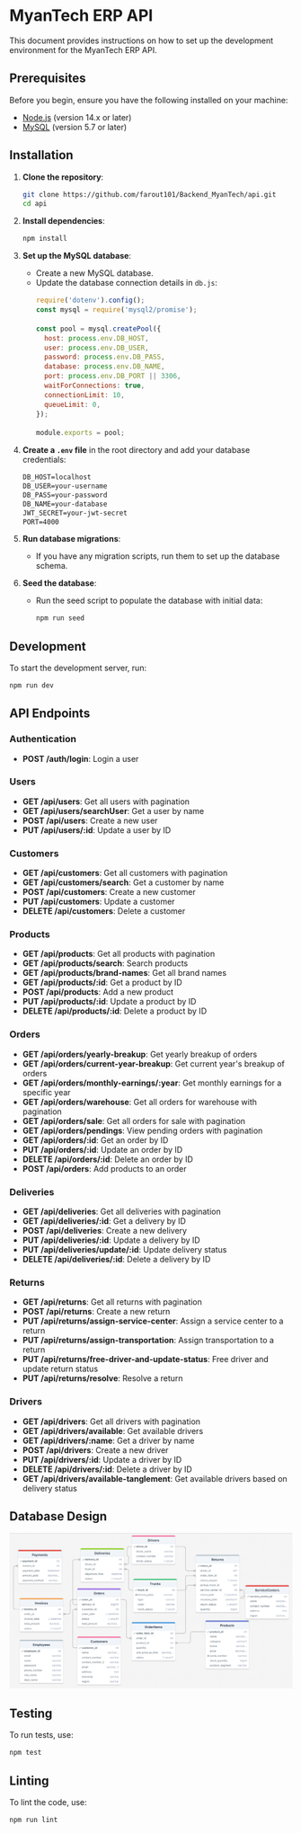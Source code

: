 # MyanTech ERP API

This document provides instructions on how to set up the development environment for the MyanTech ERP API.

## Prerequisites

Before you begin, ensure you have the following installed on your machine:

- [Node.js](https://nodejs.org/) (version 14.x or later)
- [MySQL](https://www.mysql.com/) (version 5.7 or later)

## Installation

1. **Clone the repository**:
    ```sh
    git clone https://github.com/farout101/Backend_MyanTech/api.git
    cd api
    ```

2. **Install dependencies**:
    ```sh
    npm install
    ```

3. **Set up the MySQL database**:
    - Create a new MySQL database.
    - Update the database connection details in `db.js`:
      ```js
      require('dotenv').config();
      const mysql = require('mysql2/promise');

      const pool = mysql.createPool({
        host: process.env.DB_HOST,
        user: process.env.DB_USER,
        password: process.env.DB_PASS,
        database: process.env.DB_NAME,
        port: process.env.DB_PORT || 3306,
        waitForConnections: true,
        connectionLimit: 10,
        queueLimit: 0,
      });

      module.exports = pool;
      ```

4. **Create a `.env` file** in the root directory and add your database credentials:
    ```env
    DB_HOST=localhost
    DB_USER=your-username
    DB_PASS=your-password
    DB_NAME=your-database
    JWT_SECRET=your-jwt-secret
    PORT=4000
    ```

5. **Run database migrations**:
    - If you have any migration scripts, run them to set up the database schema.

6. **Seed the database**:
    - Run the seed script to populate the database with initial data:
      ```sh
      npm run seed
      ```

## Development

To start the development server, run:
```sh
npm run dev
```

## API Endpoints

### Authentication
- **POST /auth/login**: Login a user

### Users
- **GET /api/users**: Get all users with pagination
- **GET /api/users/searchUser**: Get a user by name
- **POST /api/users**: Create a new user
- **PUT /api/users/:id**: Update a user by ID

### Customers
- **GET /api/customers**: Get all customers with pagination
- **GET /api/customers/search**: Get a customer by name
- **POST /api/customers**: Create a new customer
- **PUT /api/customers**: Update a customer
- **DELETE /api/customers**: Delete a customer

### Products
- **GET /api/products**: Get all products with pagination
- **GET /api/products/search**: Search products
- **GET /api/products/brand-names**: Get all brand names
- **GET /api/products/:id**: Get a product by ID
- **POST /api/products**: Add a new product
- **PUT /api/products/:id**: Update a product by ID
- **DELETE /api/products/:id**: Delete a product by ID

### Orders
- **GET /api/orders/yearly-breakup**: Get yearly breakup of orders
- **GET /api/orders/current-year-breakup**: Get current year's breakup of orders
- **GET /api/orders/monthly-earnings/:year**: Get monthly earnings for a specific year
- **GET /api/orders/warehouse**: Get all orders for warehouse with pagination
- **GET /api/orders/sale**: Get all orders for sale with pagination
- **GET /api/orders/pendings**: View pending orders with pagination
- **GET /api/orders/:id**: Get an order by ID
- **PUT /api/orders/:id**: Update an order by ID
- **DELETE /api/orders/:id**: Delete an order by ID
- **POST /api/orders**: Add products to an order

### Deliveries
- **GET /api/deliveries**: Get all deliveries with pagination
- **GET /api/deliveries/:id**: Get a delivery by ID
- **POST /api/deliveries**: Create a new delivery
- **PUT /api/deliveries/:id**: Update a delivery by ID
- **PUT /api/deliveries/update/:id**: Update delivery status
- **DELETE /api/deliveries/:id**: Delete a delivery by ID

### Returns
- **GET /api/returns**: Get all returns with pagination
- **POST /api/returns**: Create a new return
- **PUT /api/returns/assign-service-center**: Assign a service center to a return
- **PUT /api/returns/assign-transportation**: Assign transportation to a return
- **PUT /api/returns/free-driver-and-update-status**: Free driver and update return status
- **PUT /api/returns/resolve**: Resolve a return

### Drivers
- **GET /api/drivers**: Get all drivers with pagination
- **GET /api/drivers/available**: Get available drivers
- **GET /api/drivers/:name**: Get a driver by name
- **POST /api/drivers**: Create a new driver
- **PUT /api/drivers/:id**: Update a driver by ID
- **DELETE /api/drivers/:id**: Delete a driver by ID
- **GET /api/drivers/available-tanglement**: Get available drivers based on delivery status

## Database Design

![Database Design](./images/database.png)

## Testing

To run tests, use:
```sh
npm test
```

## Linting

To lint the code, use:
```sh
npm run lint
```